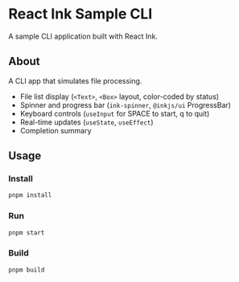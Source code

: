 # React Ink Sample CLI

A sample CLI application built with React Ink.

## About

A CLI app that simulates file processing.

- File list display (`<Text>`, `<Box>` layout, color-coded by status)
- Spinner and progress bar (`ink-spinner`, `@inkjs/ui` ProgressBar)
- Keyboard controls (`useInput` for SPACE to start, q to quit)
- Real-time updates (`useState`, `useEffect`)
- Completion summary

## Usage

### Install

```bash
pnpm install
```

### Run

```bash
pnpm start
```

### Build

```bash
pnpm build
```
